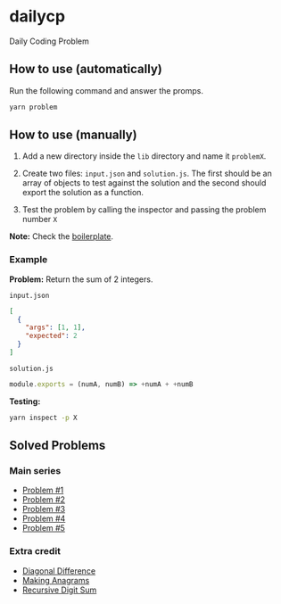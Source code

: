 # dailycp

Daily Coding Problem

## How to use (automatically)

Run the following command and answer the promps.

```sh
yarn problem
```

## How to use (manually)

1. Add a new directory inside the `lib` directory and name it `problemX`.

2. Create two files: `input.json` and `solution.js`. The first should be an
array of objects to test against the solution and the second should export the
solution as a function.

3. Test the problem by calling the inspector and passing the problem number `X`

**Note:** Check the [boilerplate][boilerplate].

### Example

**Problem:** Return the sum of 2 integers.

`input.json`

```json
[
  {
    "args": [1, 1],
    "expected": 2
  }
]
```

`solution.js`

```js
module.exports = (numA, numB) => +numA + +numB
```

**Testing:**

```sh
yarn inspect -p X
```

## Solved Problems

### Main series

* [Problem #1][1]
* [Problem #2][2]
* [Problem #3][3]
* [Problem #4][4]
* [Problem #5][5]

### Extra credit

* [Diagonal Difference][diagonaldifference]
* [Making Anagrams][makinganagrams]
* [Recursive Digit Sum][recursivedigitsum]

<!-- References -->

[boilerplate]: ./lib/boilerplate

[1]: ./lib/problem1
[2]: ./lib/problem2
[3]: ./lib/problem3
[4]: ./lib/problem4
[5]: ./lib/problem5

[diagonaldifference]: ./lib/problemDiagonalDifference
[makinganagrams]: ./lib/problemMakingAnagrams
[recursivedigitsum]: ./lib/problemRecursiveDigitSum

